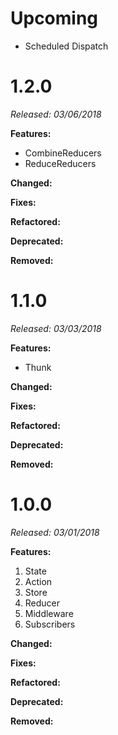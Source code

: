 # Upcoming

* Scheduled Dispatch

# 1.2.0

*Released: 03/06/2018*

**Features:**

* CombineReducers
* ReduceReducers

**Changed:**

**Fixes:**

**Refactored:**

**Deprecated:**

**Removed:**


# 1.1.0

*Released: 03/03/2018*

**Features:**

* Thunk

**Changed:**

**Fixes:**

**Refactored:**

**Deprecated:**

**Removed:**


# 1.0.0

*Released: 03/01/2018*

**Features:**

1. State	
3. Action
2. Store
4. Reducer
5. Middleware
6. Subscribers

**Changed:**

**Fixes:**

**Refactored:**

**Deprecated:**

**Removed:**
